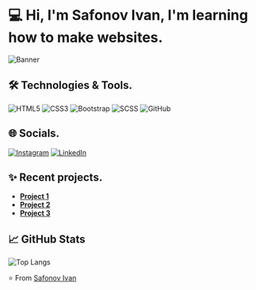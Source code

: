 # 💻 Hi, I'm Safonov Ivan, I'm learning how to make websites.
![Banner](https://sun9-74.userapi.com/impg/I4D5s8d-6nTKjZNjtfTU5fihCs_75IxdHeC96g/s0JoT0FRNKM.jpg?size=850x250&quality=95&sign=e1fc23b3b77589490c8548141098b3fa&type=album)

## 🛠 Technologies & Tools.
![HTML5](https://img.shields.io/badge/-HTML5-E34F26?style=for-the-badge&logo=html5&logoColor=white)
![CSS3](https://img.shields.io/badge/-CSS3-1572B6?style=for-the-badge&logo=css3&logoColor=white)
![Bootstrap](https://img.shields.io/badge/-Bootstrap-7952B3?style=for-the-badge&logo=bootstrap&logoColor=white)
![SCSS](https://img.shields.io/badge/-SCSS-CC6699?style=for-the-badge&logo=sass&logoColor=white)
![GitHub](https://img.shields.io/badge/-GitHub-181717?style=for-the-badge&logo=github&logoColor=white)



## 🌐 Socials.
[![Instagram](https://img.shields.io/badge/-Instagram-E4405F?style=for-the-badge&logo=instagram&logoColor=white)](https://www.instagram.com/safonov.iv/)
[![LinkedIn](https://img.shields.io/badge/-LinkedIn-0A66C2?style=for-the-badge&logo=linkedin&logoColor=white)](https://www.linkedin.com/in/ivan-safonov-158b64243/)



## ✨ Recent projects.

- **[Project 1](https://safonov-ivan.github.io/Marketing/)** 
- **[Project 2](https://safonov-ivan.github.io/bootstrap-learning-day1/)** 
- **[Project 3](https://safonov-ivan.github.io/learn-card-hover/)**

## 📈 GitHub Stats
![Top Langs](https://github-readme-stats.vercel.app/api/top-langs/?username=Safonov-Ivan&layout=compact&theme=radical)


⭐️ From [Safonov Ivan](https://github.com/Safonov-Ivan)
